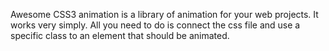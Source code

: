 <p>Awesome CSS3 animation is a library of animation for your web projects. It works very simply.
            All you need to do is connect the css file and use a specific class to an element that should be animated.
        </p>
